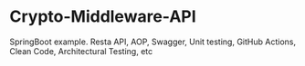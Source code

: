 # Crypto-Middleware-API
 SpringBoot example. Resta API, AOP, Swagger, Unit testing, GitHub Actions, Clean Code, Architectural Testing, etc
